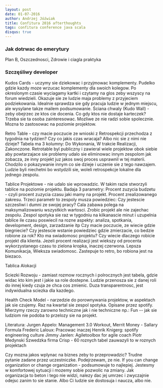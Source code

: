 ```yaml
---
layout: post
date: 01-07-2016
author: Andrzej Jóźwiak
title: Confitura 2016 afterthoughts
tags: confitura conference java scala
disqus: true
---
```

###  Jak dotrwac do emerytury

Plan B, Oszczednosci, Zdrowie i ciagla praktyka

### Szczęśliwy developer

Kudos Cards - uczymy sie dziekowac i przyjmowac komplementy. Pudelko gdzie kazdy moze wrzucac komplementy dla swoich kolegow. Po okreslonym czasie wyciagamy kartki i czytamy na glos zeby wszyscy na forum wiedzieli. Okazuje sie ze ludzie maja problemy z przyjeciem podziekowania. Idealnie sprawdza sie gdy pracuja ludzie w jednym miejscu, ale wysylane takze mailem podsumowanie. Ściana chwaly (Kudo Wall) - zeby obejrzec ze ktos cie docenia. Co gdy ktos nie dostaje karteczek? Trzeba sie ta osoba zainteresowac. Mozliwe ze nie radzi sobie spolecznie. Mozna to zastosowac na poziomie projektow.

Retro Table - czy macie poczucie ze wnioski z Retrospekcji przechodza z tygodnia na tydzien? Czy co jakis czas wracaja? Albo nic sie z nimi nie dzieje? Tabela ma 3 kolumny: Do Wykonania, W trakcie Realizacji, Zakonczone. Retrotable byl publiczny i zawieral wiele projektow obok siebie aby powtarzajace sie problemy udalo sie eliminowac innym zespolom jak zobacza, ze inny projekt juz jakos swoj proces usprawnil w tej materii. Chodzilo o pokazywanie innym co sie dzieje i uczenie sie z tego nawzajem. Ludzie byli niechetni bo wstydzili sie, woleli retrospekcje lokalne dla jednego zespolu.

Tablice Projektowe - nie udalo sie wprowadzic. W takim razie stworzyli tablice na poziomie projektu. Badaja 3 parametry: Procent zuzycia budzetu - czyli procent zuzycia czasu jaki mamy na projekt. Procent zrealizowanego zakresu. Trzeci parametr to zespoly musza powiedziec: Czy jestescie szczesliwi i dumni ze swojej pracy? Cala zabawa polega na maksymalizowaniu wszystkich wartosci. Zrobic projekt ale nie zajechac zespolu. Zespol spotyka sie raz w tygodniu na kilkanascie minut i uzupelnia tablice ile czasu poswiecil na rozne aspekty: analiza, spotkania, development, design, zarzadzanie itp Czy macie poczucie, ze wiecie gdzie biegniecie? Czy jestescie wstanie powiedziec gdzie zmierzacie, co bedzie robione za rok? Kto ma swiadomosc projektu? Czy wiecie dlaczego robicie projekt dla klienta. Jezeli procent realizacji jest wiekszy od procenta wykorzystanego czasu to zielona kropka, inaczej czerwona. Lepsza Komunikacja, Wieksza swiadomosc. Zastepuje to retro, bo robiona jest na biezaco.

Tablica Alokacji

Sciezki Rozwoju - zamiast rozmow rocznych i polrocznych jest tabela, gdzie widac kto kim jest i jakie sa role dostepne. Ludzie przenosza sie z danej roli do innej kiedy czuja ze chca cos zmienic.  Duza transparentnosc, jest indywidualna sciezka dla kazdego.

Health Check Model - narzedzie do porownywania projektow, w aspektach jak sie czujemy. Raz na kwartal sie zespol spotyka. Opisane przez spotify. Mierzymy rzeczy zarowno techniczne jak i nie techniczne np.: Fun -- jak sie ludziom nie podoba to przelozy sie na projekt.

Literatura:
Jurgen Appelo: Management 3.0 Workout, Merrit Money - Sallary Formula
Frederic Laloux: Pracowac inaczej
Henrik Knigerg: spotify engineering culture
Jimmy Janlen: Agiletoolbox for agile coach
Piotr Medynski
Szwedzka firma Crisp - 60 roznych tabel zauwazyli to w roznych projektach

Czy mozna jakos wplynac na biznes zeby to przeprowadzic? Trudne pytanie zadane przez uczestniczke. Podejrzewam, ze nie. If you can change organization or change organization - podsumowuje to najlepiej. Jestesmy w komfortowej sytuacji i mozemy sobie pozwolic na zmiany. Jak organizacja to beton i tego nie widzi, nalezy dac jej umrzec i zwyczajnie odejsc zanim to sie stanie. Albo Ci ludzie sie dostosuja i naucza, albo nie.
